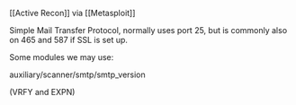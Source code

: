 [[Active Recon]] via [[Metasploit]]

Simple Mail Transfer Protocol, normally uses port 25, but is commonly also on 465 and 587 if SSL is set up.

Some modules we may use:

auxiliary/scanner/smtp/smtp_version

(VRFY and EXPN)
